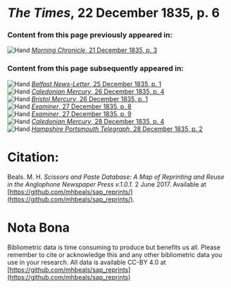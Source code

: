 # *The Times*, 22 December 1835, p. 6  
  
### Content from this page previously appeared in:  
![Hand](http://scissorsandpaste.net/wp-content/uploads/2017/06/smallhandpointer.png) [*Morning Chronicle*, 21 December 1835, p. 3](https://mhbeals.github.io/sap_html/Morning-Chronicle/Morning-Chronicle-21-December-1835-p-3)  
  
### Content from this page subsequently appeared in:  
![Hand](http://scissorsandpaste.net/wp-content/uploads/2017/06/smallhandpointer.png) [*Belfast News-Letter*, 25 December 1835, p. 1](https://mhbeals.github.io/sap_html/Belfast-News-Letter/Belfast-News-Letter-25-December-1835-p-1)  
![Hand](http://scissorsandpaste.net/wp-content/uploads/2017/06/smallhandpointer.png) [*Caledonian Mercury*, 26 December 1835, p. 4](https://mhbeals.github.io/sap_html/Caledonian-Mercury/Caledonian-Mercury-26-December-1835-p-4)  
![Hand](http://scissorsandpaste.net/wp-content/uploads/2017/06/smallhandpointer.png) [*Bristol Mercury*, 26 December 1835, p. 1](https://mhbeals.github.io/sap_html/Bristol-Mercury/Bristol-Mercury-26-December-1835-p-1)  
![Hand](http://scissorsandpaste.net/wp-content/uploads/2017/06/smallhandpointer.png) [*Examiner*, 27 December 1835, p. 8](https://mhbeals.github.io/sap_html/Examiner/Examiner-27-December-1835-p-8)  
![Hand](http://scissorsandpaste.net/wp-content/uploads/2017/06/smallhandpointer.png) [*Examiner*, 27 December 1835, p. 9](https://mhbeals.github.io/sap_html/Examiner/Examiner-27-December-1835-p-9)  
![Hand](http://scissorsandpaste.net/wp-content/uploads/2017/06/smallhandpointer.png) [*Caledonian Mercury*, 28 December 1835, p. 4](https://mhbeals.github.io/sap_html/Caledonian-Mercury/Caledonian-Mercury-28-December-1835-p-4)  
![Hand](http://scissorsandpaste.net/wp-content/uploads/2017/06/smallhandpointer.png) [*Hampshire Portsmouth Telegraph*, 28 December 1835, p. 2](https://mhbeals.github.io/sap_html/Hampshire-Portsmouth-Telegraph/Hampshire-Portsmouth-Telegraph-28-December-1835-p-2)  


# Citation: 

Beals. M. H. *Scissors and Paste Database: A Map of Reprinting and Reuse in the Anglophone Newspaper Press v.1.0.1.* 2 June 2017. Available at [https://github.com/mhbeals/sap_reprints/](https://github.com/mhbeals/sap_reprints/). 

# Nota Bona

Bibliometric data is time consuming to produce but benefits us all. Please remember to cite or acknowledge this and any other bibliometric data you use in your research. All data is available CC-BY 4.0 at [https://github.com/mhbeals/sap_reprints](https://github.com/mhbeals/sap_reprints)